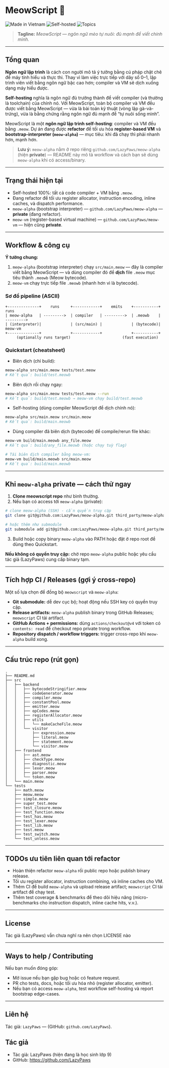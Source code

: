 # MeowScript 🐾

![Made in Vietnam](https://img.shields.io/badge/made%20in-Vietnam-ff0000) ![Self-hosted](https://img.shields.io/badge/self--hosted-100%25-brightgreen) ![Topics](https://img.shields.io/badge/topics-programming--language%20%7C%20compiler%20%7C%20vm-lightgrey)

> **Tagline:** *MeowScript — ngôn ngữ mèo tự nuôi: đủ mạnh để viết chính mình.*

---

## Tổng quan

**Ngôn ngữ lập trình** là cách con người mô tả ý tưởng bằng cú pháp chặt chẽ để máy tính hiểu và thực thi. Thay vì làm việc trực tiếp với dãy số 0–1, lập trình viên viết bằng ngôn ngữ bậc cao hơn; compiler và VM sẽ dịch xuống dạng máy hiểu được.

**Self-hosting** nghĩa là ngôn ngữ đủ trưởng thành để viết compiler (và thường là toolchain) của chính nó. Với MeowScript, toàn bộ compiler và VM đều được viết bằng MeowScript — vừa là bài toán kỹ thuật (vòng lặp gà-và-trứng), vừa là bằng chứng rằng ngôn ngữ đủ mạnh để “tự nuôi sống mình”.

MeowScript là một **ngôn ngữ lập trình self-hosting**: compiler và VM đều bằng `.meow`. Dự án đang được **refactor** để tối ưu hóa **register-based VM** và **bootstrap-interpreter (`meow-alpha`)** — mục tiêu: khi đã chạy thì phải nhanh hơn, mạnh hơn.

> **Lưu ý:** `meow-alpha` nằm ở repo riêng `github.com/LazyPaws/meow-alpha` (hiện **private**) — README này mô tả workflow và cách bạn sẽ dùng `meow-alpha` khi có access/binary.

---

## Trạng thái hiện tại

* Self-hosted 100%: tất cả code compiler + VM bằng `.meow`.
* Đang refactor để tối ưu register allocator, instruction encoding, inline caches, và dispatch performance.
* `meow-alpha` (bootstrap interpreter) — `github.com/LazyPaws/meow-alpha` — **private** (đang refactor).
* `meow-vm` (register-based virtual machine) — `github.com/LazyPaws/meow-vm` — hiện cũng **private**.

---

## Workflow & công cụ

**Ý tưởng chung:**

1. `meow-alpha` (bootstrap interpreter) chạy `src/main.meow` — đây là compiler viết bằng MeowScript — và dùng compiler đó để **dịch** file `.meow` mục tiêu thành `.meowb` (Meow bytecode).
2. `meow-vm` chạy trực tiếp file `.meowb` (nhanh hơn vì là bytecode).

### Sơ đồ pipeline (ASCII)

```
+--------------+    runs     +------------+    emits    +-----------+    runs
| meow-alpha   | --------->  | compiler   | --------->  | .meowb    | --------->
| (interpreter)|             | (src/main) |             | (bytecode)|  meow-vm
+--------------+             +------------+             +-----------+         
     (optionally runs target)                       (fast execution)
```

### Quickstart (cheatsheet)

* Biên dịch (chỉ build):

```bash
meow-alpha src/main.meow tests/test.meow
# Kết quả: build/test.meowb
```

* Biên dịch rồi chạy ngay:

```bash
meow-alpha src/main.meow tests/test.meow --run
# Kết quả: build/test.meowb → meow-vm chạy build/test.meowb
```

* Self-hosting (dùng compiler MeowScript để dịch chính nó):

```bash
meow-alpha src/main.meow src/main.meow
# Kết quả: build/main.meowb
```

* Dùng compiler đã biên dịch (bytecode) để compile/rerun file khác:

```bash
meow-vm build/main.meowb any_file.meow
# Kết quả: build/any_file.meowb (hoặc chạy tuỳ flag)

# Tái biên dịch compiler bằng meow-vm:
meow-vm build/main.meowb src/main.meow
# Kết quả: build/main.meowb
```

---

## Khi `meow-alpha` private — cách thử ngay

1. **Clone meowscript repo** như bình thường.
2. Nếu bạn có access tới `meow-alpha` (private):

```bash
# clone meow-alpha (SSH) - cần quyền truy cập
git clone git@github.com:LazyPaws/meow-alpha.git third_party/meow-alpha

# hoặc thêm như submodule
git submodule add git@github.com:LazyPaws/meow-alpha.git third_party/meow-alpha
```

3. Build hoặc copy binary `meow-alpha` vào PATH hoặc đặt ở repo root để dùng theo Quickstart.

**Nếu không có quyền truy cập:** chờ repo `meow-alpha` public hoặc yêu cầu tác giả (LazyPaws) cung cấp binary tạm.

---

## Tích hợp CI / Releases (gợi ý cross-repo)

Một số lựa chọn để đồng bộ `meowscript` và `meow-alpha`:

* **Git submodule:** dễ dev cục bộ; hoạt động nếu SSH key có quyền truy cập.
* **Release artifacts:** `meow-alpha` publish binary trong GitHub Releases; `meowscript` CI tải artifact.
* **GitHub Actions + permissions:** dùng `actions/checkout@v4` với token có `contents: read` để checkout repo private trong workflow.
* **Repository dispatch / workflow triggers:** trigger cross-repo khi `meow-alpha` build xong.

---

## Cấu trúc repo (rút gọn)

```
.
├── README.md
├── src
│   ├── backend
│   │   ├── bytecodeStringifier.meow
│   │   ├── codeGenerator.meow
│   │   ├── compiler.meow
│   │   ├── constantPool.meow
│   │   ├── emitter.meow
│   │   ├── opCodes.meow
│   │   ├── registerAllocator.meow
│   │   ├── utils
│   │   │   └── makeCacheFile.meow
│   │   └── visitor
│   │       ├── expression.meow
│   │       ├── literal.meow
│   │       ├── statement.meow
│   │       └── visitor.meow
│   ├── frontend
│   │   ├── ast.meow
│   │   ├── checkType.meow
│   │   ├── diagnostic.meow
│   │   ├── lexer.meow
│   │   ├── parser.meow
│   │   └── token.meow
│   └── main.meow
└── tests
    ├── math.meow
    ├── meow.meow
    ├── simple.meow
    ├── super_test.meow
    ├── test_closure.meow
    ├── test_function.meow
    ├── test_has.meow
    ├── test_lexer.meow
    ├── test_lib.meow
    ├── test.meow
    ├── test_switch.meow
    └── test_unless.meow
```

---

## TODOs ưu tiên liên quan tới refactor

* Hoàn thiện refactor `meow-alpha` rồi public repo hoặc publish binary release.
* Tối ưu register allocator, instruction combining, và inline caches cho VM.
* Thêm CI để build `meow-alpha` và upload release artifact; `meowscript` CI tải artifact để chạy test.
* Thêm test coverage & benchmarks để theo dõi hiệu năng (micro-benchmarks cho instruction dispatch, inline cache hits, v.v.).

---

## License

Tác giả (LazyPaws) vẫn chưa nghĩ ra nên chọn LICENSE nào

---

## Ways to help / Contributing

Nếu bạn muốn đóng góp:

* Mở issue nếu bạn gặp bug hoặc có feature request.
* PR cho tests, docs, hoặc tối ưu hóa nhỏ (register allocator, emitter).
* Nếu bạn có access `meow-alpha`, test workflow self-hosting và report bootstrap edge-cases.

---

## Liên hệ

Tác giả: `LazyPaws` — (GitHub: `github.com/LazyPaws`).

## Tác giả

* Tác giả: LazyPaws (hiện đang là học sinh lớp 9)
* GitHub: https://github.com/LazyPaws
